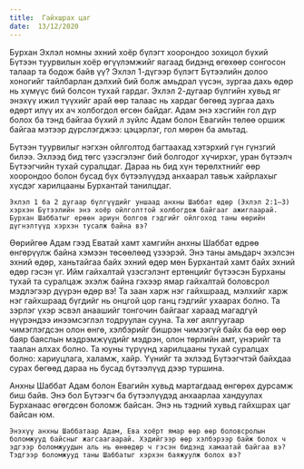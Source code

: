 ```yaml
---
title:  Гайхшрах цаг
date:  13/12/2020
---
```


Бурхан Эхлэл номны эхний хоёр бүлэгт хоорондоо зохицол бүхий Бүтээн туурвилын хоёр өгүүлэмжийг яагаад бидэнд өгөхөөр сонгосон талаар та бодож байв үү? Эхлэл 1-дүгээр бүлэгт Бүтээлийн долоо хоногийг тайлбарлан дэлхий бий болж амьдрал үүсэн, зургаа дахь өдөр нь хүмүүс бий болсон тухай гардаг. Эхлэл 2-дугаар бүлгийн хувьд яг энэхүү ижил түүхийг арай өөр талаас нь хардаг бөгөөд зургаа дахь өдөрт илүү их ач холбогдол өгсөн байдаг. Адам энэ хэсгийн гол дүр болох ба тэнд байгаа бүхий л зүйлс Адам болон Евагийн төлөө оршиж байгаа мэтээр дүрслэгджээ: цэцэрлэг, гол мөрөн ба амьтад.

Бүтээн туурвилыг нэгхэн ойлголтод багтаахад хэтэрхий гүн гүнзгий билээ. Эхлээд бид төгс үзэсгэлэнг бий болгодог хүчирхэг, уран бүтээлч Бүтээгчийн тухай суралцдаг. Дараа нь бид хүн төрөлхтнийг өөр хоорондоо болон бусад бүх бүтээлүүдэд анхаарал тавьж хайрлахыг хүсдэг харилцааны Бурхантай танилцдаг.

`Эхлэл 1 ба 2 дугаар бүлгүүдийг уншаад анхны Шаббат өдөр (Эхлэл 2:1–3) хэрхэн Бүтээлийн энэ хоёр ойлголттой холбогдож байгааг ажиглаарай. Бурхан Шаббатыг ерөөн ариун болгов гэдгийг ойлгоход таны өөрийн дүгнэлтүүд хэрхэн тусалж байна вэ?`

Өөрийгөө Адам гээд Еватай хамт хамгийн анхны Шаббат өдрөө өнгөрүүлж байна хэмээн төсөөлөөд үзээрэй. Энэ таны амьдарч эхэлсэн эхний өдөр, ханьтайгаа байх эхний өдөр мөн Бурхантай хамт байх эхний өдөр гэсэн үг. Ийм гайхалтай үзэсгэлэнт ертөнцийг бүтээсэн Бурханы тухай та суралцаж эхэлж байна гэхээр ямар гайхалтай боловсрол мэдлэгээр дүүрэн өдөр вэ! Та заан харж нэг гайхшраад, мэлхийг харж нэг гайхшраад бүгдийг нь онцгой цор ганц гэдгийг ухаарах болно. Та зэрлэг үхэр эсвэл анаашийг тонгочин байгааг хараад магадгүй нүүрэндээ инээмсэглэл тодруулан сууна. Та хөг аялгуугаар чимэглэгдсэн олон өнгө, хэлбэрийг бишрэн чимээгүй байх ба өөр өөр баяр баяслын мэдрэмжүүдийг мэдрэн, олон төрлийн амт, үнэрийг та таалан алхах болно.  Та юуны түрүүнд харилцааны тухай суралцах болно: хариуцлага, халамж, хайр. Үүнийг та эхлээд Бүтээгчтэй байхдаа сурах бөгөөд дараа нь бусад бүтээлүүд дээр туршина.

Анхны Шаббат Адам болон Евагийн хувьд мартагдаад өнгөрөх дурсамж биш байв. Энэ бол Бүтээгч ба бүтээлүүдэд анхаарлаа хандуулах Бурханаас өгөгдсөн боломж байсан. Энэ нь тэдний хувьд гайхшрах цаг байсан юм.

`Энэхүү анхны Шаббатаар Адам, Ева хоёрт ямар өөр өөр боловсролын боломжууд байсныг жагсаагаарай. Хэдийгээр өөр хэлбэрээр байж болох ч эдгээр боломжуудын аль нь өнөөдөр ч гэсэн бидэнд хамаатай байгаа вэ? Тэдгээр боломжууд таны Шаббатыг хэрхэн баяжуулж болох вэ?`